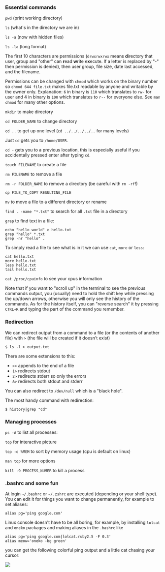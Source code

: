 ### Essential commands

 `pwd` (print working directory)

 `ls` (what's in the directory we are in)

 `ls -a` (now with hidden files)

 `ls -la` (long format)

The first 10 characters are permissions (`drwxrwxrwx` means **d**irectory that user, group and "other" can **r**ead **w**rite e**x**ecute. If a letter is replaced by "-" then permission is denied), then user group, file size, date last accessed, and the filename.

Permissions can be changed with `chmod` which works on the binary number so `chmod 644 file.txt` makes file.txt readable by anyone and writable by the owner only. Explanation: `6` in binary is `110` which translates to `rw-` for user and 4 in binary is `100` which translates to `r--` for everyone else.  See `man chmod` for many other options.

`mkdir` to make directory


`cd FOLDER_NAME` to change directory

`cd ..` to get up one level (`cd ../../../../..` for many levels)

Just `cd` gets you to `/home/USER`.

`cd -` gets you to a previous location, this is especially useful if you accidentally pressed enter after typing `cd`.

`touch FILENAME` to create a file

`rm FILENAME` to remove a file

`rm -r FOLDER_NAME` to remove a directory (be careful with `rm -rf`!)

`cp FILE_TO_COPY RESULTING_FILE`

`mv` to move a file to a different directory or rename

`find . -name "*.txt"` to search for all `.txt` file in a directory 

`grep` to find text in a file:

```
echo "hello world" > hello.txt
grep "hello" *.txt
grep -nr "hello" .
```

To simply read a file to see what is in it we can use `cat`, `more` or `less`:

```
cat hello.txt
more hello.txt
less hello.txt
tail hello.txt
```

`cat /proc/cpuinfo` to see your cpus information

Note that if you want to "scroll up" in the terminal to see the previous commands output, you (usually) need to hold the shift key while pressing the up/down arrows, otherwise you will only see the history of the commands. As for the history itself, you can "reverse search" it by pressing `CTRL+R` and typing the part of the command you remember.


### Redirection

We can redirect output from a command to a file (or the contents of another file) with `>` (the file will be created if it doesn't exist)

```
$ ls -l > output.txt
```

There are some extensions to this:
- `>>` appends to the end of a file
- `1>` redirects stdout
- `2>` redirects stderr so only the errors
- `&>` redirects both stdout and stderr

You can also redirect to `/dev/null` which is a "black hole".

The most handy command with redirection:

```
$ history|grep "cd"
```

### Managing processes

`ps -A` to list all processes:

`top` for interactive picture

`top -o %MEM` to sort by memory usage (cpu is default on linux)

`man top` for more options

`kill -9 PROCESS_NUMER` to kill a process

### .bashrc and some fun

At login `~/.bashrc` or `~/.zshrc` are executed (depending or your shell type). You can edit it for things you want to change permanently, for example to set aliases:

`alias pg='ping google.com'` 


Linux console doesn't have to be all boring, for example, by installing `lolcat` and `oneko` packages and making aliases in the `.bashrc` like

```
alias pg='ping google.com|lolcat.ruby2.5 -F 0.3'
alias meow='oneko -bg green'
```

you can get the following colorful ping output and a little cat chasing your cursor:

![](../pictures/screenshot.png)